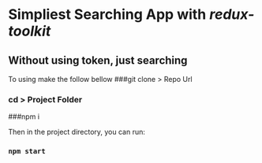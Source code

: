 # Simpliest Searching App with *redux-toolkit*

## Without using token, just searching

To using make the follow bellow
###git clone > Repo Url
### cd > Project Folder
###npm i

Then in the project directory, you can run:

### `npm start`
